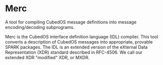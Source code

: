 
Merc
====

A tool for compiling CubedOS message definitions into message encoding/decoding subprograms.

Merc is the CubedOS interface definition language (IDL) compiler. This tool converts a
description of CubedOS messages into appropriate, provable SPARK packages. The IDL is an
extended version of the eXternal Data Representation (XDR) standard described in RFC-4506. We
call our extended XDR "modified" XDR, or MXDR.
